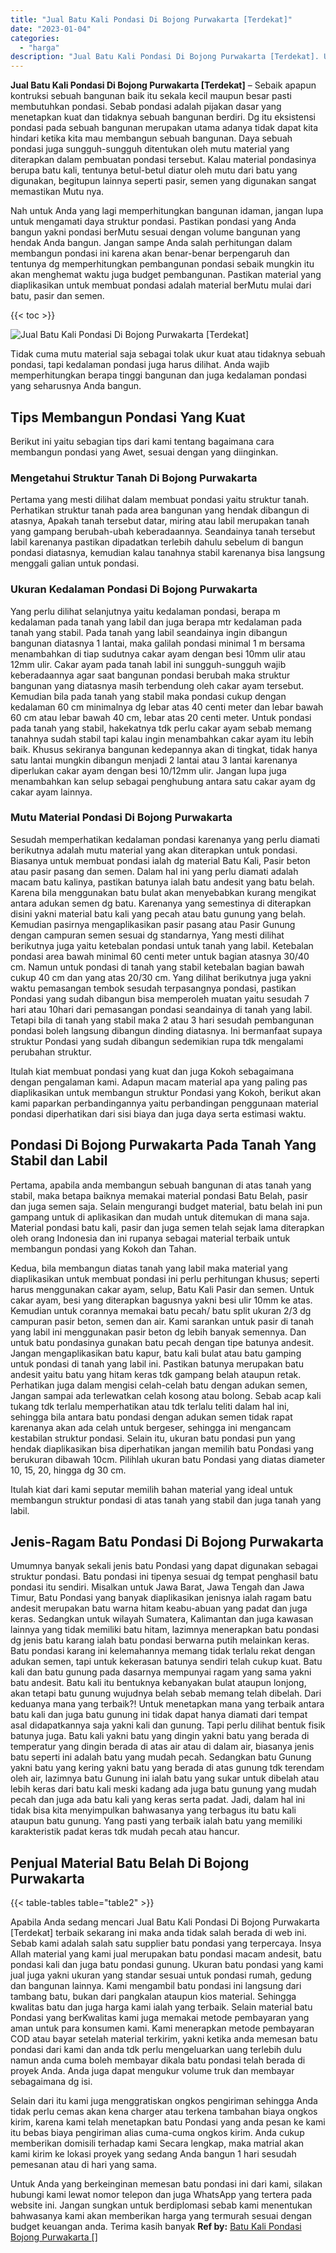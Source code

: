 ```yaml
---
title: "Jual Batu Kali Pondasi Di Bojong Purwakarta [Terdekat]"
date: "2023-01-04"
categories: 
  - "harga"
description: "Jual Batu Kali Pondasi Di Bojong Purwakarta [Terdekat]. Untuk Anda yang berkeinginan memesan batu pondasi ini dari kami, silakan hubungi kami lewat nomor tel..."
---
```


**Jual Batu Kali Pondasi Di Bojong Purwakarta \[Terdekat\]** – Sebaik apapun kontruksi sebuah bangunan baik itu sekala kecil maupun besar pasti membutuhkan pondasi. Sebab pondasi adalah pijakan dasar yang menetapkan kuat dan tidaknya sebuah bangunan berdiri. Dg itu eksistensi pondasi pada sebuah bangunan merupakan utama adanya tidak dapat kita hindari ketika kita mau membangun sebuah bangunan. Daya sebuah pondasi juga sungguh-sungguh ditentukan oleh mutu material yang diterapkan dalam pembuatan pondasi tersebut. Kalau material pondasinya berupa batu kali, tentunya betul-betul diatur oleh mutu dari batu yang digunakan, begitupun lainnya seperti pasir, semen yang digunakan sangat memastikan Mutu nya.

Nah untuk Anda yang lagi memperhitungkan bangunan idaman, jangan lupa untuk mengamati daya struktur pondasi. Pastikan pondasi yang Anda bangun yakni pondasi berMutu sesuai dengan volume bangunan yang hendak Anda bangun. Jangan sampe Anda salah perhitungan dalam membangun pondasi ini karena akan benar-benar berpengaruh dan tentunya dg memperhitungkan pembangunan pondasi sebaik mungkin itu akan menghemat waktu juga budget pembangunan. Pastikan material yang diaplikasikan untuk membuat pondasi adalah material berMutu mulai dari batu, pasir dan semen.

{{< toc >}}

![Jual Batu Kali Pondasi Di Bojong Purwakarta [Terdekat]](/images/jual-batu-kali-06.png)

Tidak cuma mutu material saja sebagai tolak ukur kuat atau tidaknya sebuah pondasi, tapi kedalaman pondasi juga harus dilihat. Anda wajib memperhitungkan berapa tinggi bangunan dan juga kedalaman pondasi yang seharusnya Anda bangun.

## Tips Membangun Pondasi Yang Kuat

Berikut ini yaitu sebagian tips dari kami tentang bagaimana cara membangun pondasi yang Awet, sesuai dengan yang diinginkan.

### Mengetahui Struktur Tanah Di Bojong Purwakarta

Pertama yang mesti dilihat dalam membuat pondasi yaitu struktur tanah. Perhatikan struktur tanah pada area bangunan yang hendak dibangun di atasnya, Apakah tanah tersebut datar, miring atau labil merupakan tanah yang gampang berubah-ubah keberadaannya. Seandainya tanah tersebut labil karenanya pastikan dipadatkan terlebih dahulu sebelum di bangun pondasi diatasnya, kemudian kalau tanahnya stabil karenanya bisa langsung menggali galian untuk pondasi.

### Ukuran Kedalaman Pondasi Di Bojong Purwakarta

Yang perlu dilihat selanjutnya yaitu kedalaman pondasi, berapa m kedalaman pada tanah yang labil dan juga berapa mtr kedalaman pada tanah yang stabil. Pada tanah yang labil seandainya ingin dibangun bangunan diatasnya 1 lantai, maka galilah pondasi minimal 1 m bersama menambahkan di tiap sudutnya cakar ayam dengan besi 10mm ulir atau 12mm ulir. Cakar ayam pada tanah labil ini sungguh-sungguh wajib keberadaannya agar saat bangunan pondasi berubah maka struktur bangunan yang diatasnya masih terbendung oleh cakar ayam tersebut. Kemudian bila pada tanah yang stabil maka pondasi cukup dengan kedalaman 60 cm minimalnya dg lebar atas 40 centi meter dan lebar bawah 60 cm atau lebar bawah 40 cm, lebar atas 20 centi meter. Untuk pondasi pada tanah yang stabil, hakekatnya tdk perlu cakar ayam sebab memang tanahnya sudah stabil tapi kalau ingin menambahkan cakar ayam itu lebih baik. Khusus sekiranya bangunan kedepannya akan di tingkat, tidak hanya satu lantai mungkin dibangun menjadi 2 lantai atau 3 lantai karenanya diperlukan cakar ayam dengan besi 10/12mm ulir. Jangan lupa juga menambahkan kan selup sebagai penghubung antara satu cakar ayam dg cakar ayam lainnya.

### Mutu Material Pondasi Di Bojong Purwakarta

Sesudah memperhatikan kedalaman pondasi karenanya yang perlu diamati berikutnya adalah mutu material yang akan diterapkan untuk pondasi. Biasanya untuk membuat pondasi ialah dg material Batu Kali, Pasir beton atau pasir pasang dan semen. Dalam hal ini yang perlu diamati adalah macam batu kalinya, pastikan batunya ialah batu andesit yang batu belah. Karena bila menggunakan batu bulat akan menyebabkan kurang mengikat antara adukan semen dg batu. Karenanya yang semestinya di diterapkan disini yakni material batu kali yang pecah atau batu gunung yang belah. Kemudian pasirnya mengaplikasikan pasir pasang atau Pasir Gunung dengan campuran semen sesuai dg standarnya, Yang mesti dilihat berikutnya juga yaitu ketebalan pondasi untuk tanah yang labil. Ketebalan pondasi area bawah minimal 60 centi meter untuk bagian atasnya 30/40 cm. Namun untuk pondasi di tanah yang stabil ketebalan bagian bawah cukup 40 cm dan yang atas 20/30 cm. Yang dilihat berikutnya juga yakni waktu pemasangan tembok sesudah terpasangnya pondasi, pastikan Pondasi yang sudah dibangun bisa memperoleh muatan yaitu sesudah 7 hari atau 10hari dari pemasangan pondasi seandainya di tanah yang labil. Tetapi bila di tanah yang stabil maka 2 atau 3 hari sesudah pembangunan pondasi boleh langsung dibangun dinding diatasnya. Ini bermanfaat supaya struktur Pondasi yang sudah dibangun sedemikian rupa tdk mengalami perubahan struktur.

Itulah kiat membuat pondasi yang kuat dan juga Kokoh sebagaimana dengan pengalaman kami. Adapun macam material apa yang paling pas diaplikasikan untuk membangun struktur Pondasi yang Kokoh, berikut akan kami paparkan perbandingannya yaitu perbandingan penggunaan material pondasi diperhatikan dari sisi biaya dan juga daya serta estimasi waktu.

## Pondasi Di Bojong Purwakarta Pada Tanah Yang Stabil dan Labil

Pertama, apabila anda membangun sebuah bangunan di atas tanah yang stabil, maka betapa baiknya memakai material pondasi Batu Belah, pasir dan juga semen saja. Selain mengurangi budget material, batu belah ini pun gampang untuk di aplikasikan dan mudah untuk ditemukan di mana saja. Material pondasi batu kali, pasir dan juga semen telah sejak lama diterapkan oleh orang Indonesia dan ini rupanya sebagai material terbaik untuk membangun pondasi yang Kokoh dan Tahan.

Kedua, bila membangun diatas tanah yang labil maka material yang diaplikasikan untuk membuat pondasi ini perlu perhitungan khusus; seperti harus menggunakan cakar ayam, selup, Batu Kali Pasir dan semen. Untuk cakar ayam, besi yang diterapkan bagusnya yakni besi ulir 10mm ke atas. Kemudian untuk corannya memakai batu pecah/ batu split ukuran 2/3 dg campuran pasir beton, semen dan air. Kami sarankan untuk pasir di tanah yang labil ini menggunakan pasir beton dg lebih banyak semennya. Dan untuk batu pondasinya gunakan batu pecah dengan tipe batunya andesit. Jangan mengaplikasikan batu kapur, batu kali bulat atau batu gamping untuk pondasi di tanah yang labil ini. Pastikan batunya merupakan batu andesit yaitu batu yang hitam keras tdk gampang belah ataupun retak. Perhatikan juga dalam mengisi celah-celah batu dengan adukan semen, Jangan sampai ada terlewatkan celah kosong atau bolong. Sebab acap kali tukang tdk terlalu memperhatikan atau tdk terlalu teliti dalam hal ini, sehingga bila antara batu pondasi dengan adukan semen tidak rapat karenanya akan ada celah untuk bergeser, sehingga ini mengancam kestabilan struktur pondasi. Selain itu, ukuran batu pondasi pun yang hendak diaplikasikan bisa diperhatikan jangan memilih batu Pondasi yang berukuran dibawah 10cm. Pilihlah ukuran batu Pondasi yang diatas diameter 10, 15, 20, hingga dg 30 cm.

Itulah kiat dari kami seputar memilih bahan material yang ideal untuk membangun struktur pondasi di atas tanah yang stabil dan juga tanah yang labil.

## Jenis-Ragam Batu Pondasi Di Bojong Purwakarta

Umumnya banyak sekali jenis batu Pondasi yang dapat digunakan sebagai struktur pondasi. Batu pondasi ini tipenya sesuai dg tempat penghasil batu pondasi itu sendiri. Misalkan untuk Jawa Barat, Jawa Tengah dan Jawa Timur, Batu Pondasi yang banyak diaplikasikan jenisnya ialah ragam batu andesit merupakan batu warna hitam keabu-abuan yang padat dan juga keras. Sedangkan untuk wilayah Sumatera, Kalimantan dan juga kawasan lainnya yang tidak memiliki batu hitam, lazimnya menerapkan batu pondasi dg jenis batu karang ialah batu pondasi berwarna putih melainkan keras. Batu pondasi karang ini kelemahannya memang tidak terlalu rekat dengan adukan semen, tapi untuk kekerasan batunya sendiri telah cukup kuat. Batu kali dan batu gunung pada dasarnya mempunyai ragam yang sama yakni batu andesit. Batu kali itu bentuknya kebanyakan bulat ataupun lonjong, akan tetapi batu gunung wujudnya belah sebab memang telah dibelah. Dari keduanya mana yang terbaik?! Untuk menetapkan mana yang terbaik antara batu kali dan juga batu gunung ini tidak dapat hanya diamati dari tempat asal didapatkannya saja yakni kali dan gunung. Tapi perlu dilihat bentuk fisik batunya juga. Batu kali yakni batu yang dingin yakni batu yang berada di temperatur yang dingin berada di atas air atau di dalam air, biasanya jenis batu seperti ini adalah batu yang mudah pecah. Sedangkan batu Gunung yakni batu yang kering yakni batu yang berada di atas gunung tdk terendam oleh air, lazimnya batu Gunung ini ialah batu yang sukar untuk dibelah atau lebih keras dari batu kali meski kadang ada juga batu gunung yang mudah pecah dan juga ada batu kali yang keras serta padat. Jadi, dalam hal ini tidak bisa kita menyimpulkan bahwasanya yang terbagus itu batu kali ataupun batu gunung. Yang pasti yang terbaik ialah batu yang memiliki karakteristik padat keras tdk mudah pecah atau hancur.

## Penjual Material Batu Belah Di Bojong Purwakarta

{{< table-tables table="table2" >}}

Apabila Anda sedang mencari Jual Batu Kali Pondasi Di Bojong Purwakarta \[Terdekat\] terbaik sekarang ini maka anda tidak salah berada di web ini. Sebab kami adalah salah satu supplier batu pondasi yang terpercaya. Insya Allah material yang kami jual merupakan batu pondasi macam andesit, batu pondasi kali dan juga batu pondasi gunung. Ukuran batu pondasi yang kami jual juga yakni ukuran yang standar sesuai untuk pondasi rumah, gedung dan bangunan lainnya. Kami mengambil batu pondasi ini langsung dari tambang batu, bukan dari pangkalan ataupun kios material. Sehingga kwalitas batu dan juga harga kami ialah yang terbaik. Selain material batu Pondasi yang berKwalitas kami juga memakai metode pembayaran yang aman untuk para konsumen kami. Kami menerapkan metode pembayaran COD atau bayar setelah material terkirim, yakni ketika anda memesan batu pondasi dari kami dan anda tdk perlu mengeluarkan uang terlebih dulu namun anda cuma boleh membayar dikala batu pondasi telah berada di proyek Anda. Anda juga dapat mengukur volume truk dan membayar sebagaimana dg isi.

Selain dari itu kami juga menggratiskan ongkos pengiriman sehingga Anda tidak perlu cemas akan kena charger atau terkena tambahan biaya ongkos kirim, karena kami telah menetapkan batu Pondasi yang anda pesan ke kami itu bebas biaya pengiriman alias cuma-cuma ongkos kirim. Anda cukup memberikan domisili terhadap kami Secara lengkap, maka matrial akan kami kirim ke lokasi proyek yang sedang Anda bangun 1 hari sesudah pemesanan atau di hari yang sama.

Untuk Anda yang berkeinginan memesan batu pondasi ini dari kami, silakan hubungi kami lewat nomor telepon dan juga WhatsApp yang tertera pada website ini. Jangan sungkan untuk berdiplomasi sebab kami menentukan bahwasanya kami akan memberikan harga yang termurah sesuai dengan budget keuangan anda. Terima kasih banyak
**Ref by:** [Batu Kali Pondasi Bojong Purwakarta []](https://id.wikipedia.org/wiki/Batu)
